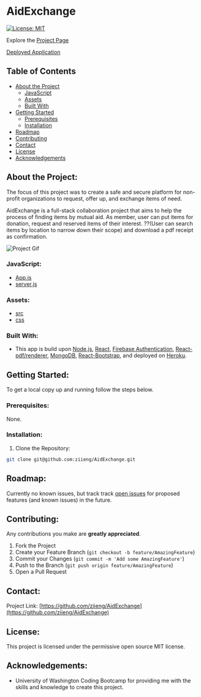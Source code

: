 # AidExchange

[![License: MIT](https://img.shields.io/badge/License-MIT-yellow.svg)](https://opensource.org/licenses/MIT)

Explore the [Project Page](https://github.com/ziieng/AidExchange)

[Deployed Application](https://aidexchange.herokuapp.com/)

## Table of Contents

- [About the Project](#about-the-project)
  - [JavaScript](#JavaScript)
  - [Assets](#Assets)
  - [Built With](#built-with)
- [Getting Started](#getting-started)
  - [Prerequisites](#prerequisites)
  - [Installation](#installation)
- [Roadmap](#roadmap)
- [Contributing](#contributing)
- [Contact](#contact)
- [License](#License)
- [Acknowledgements](#acknowledgements)

## About the Project:

The focus of this project was to create a safe and secure platform for non-profit organizations to request, offer up, and exchange items of need.

AidExchange is a full-stack collaboration project that aims to help the process of finding items by mutual aid. As member, user can put items for donation, request and reserved items of their interest. ??(User can search items by location to narrow down their scope) and download a pdf receipt as confirmation.

![Project Gif](./client/public/gif.gif)

### JavaScript:

* [App.js](https://github.com/ziieng/AidExchange/blob/main/client/src/App.js)
* [server.js](https://github.com/ziieng/AidExchange/blob/main/server.js)

### Assets:

* [src](https://github.com/ziieng/AidExchange/tree/main/client/src)
* [css](https://github.com/ziieng/AidExchange/blob/main/client/src/App.css)

### Built With:

* This app is build upon [Node.js](https://nodejs.org/en/), [React](https://reactjs.org/), [Firebase Authentication](https://react-firebase-js.com), [React-pdf/renderer](https://react-pdf.org/), [MongoDB](https://www.mongodb.com/), [React-Bootstrap](https://react-bootstrap.netlify.app/), and deployed on [Heroku](https://dashboard.heroku.com/apps).

## Getting Started:

To get a local copy up and running follow the steps below.

### Prerequisites:

None.

### Installation:

1. Clone the Repository:

```sh
git clone git@github.com:ziieng/AidExchange.git
```

## Roadmap:

Currently no known issues, but track track [open issues](https://github.com/ziieng/AidExchange/issues) for proposed features (and known issues) in the future.

## Contributing:

Any contributions you make are **greatly appreciated**.

1. Fork the Project
2. Create your Feature Branch (`git checkout -b feature/AmazingFeature`)
3. Commit your Changes (`git commit -m 'Add some AmazingFeature'`)
4. Push to the Branch (`git push origin feature/AmazingFeature`)
5. Open a Pull Request

## Contact:

Project Link: [https://github.com/ziieng/AidExchange](https://github.com/ziieng/AidExchange)

## License:

This project is licensed under the permissive open source MIT license.

## Acknowledgements:

- University of Washington Coding Bootcamp for providing me with the skills and knowledge to create this project.
